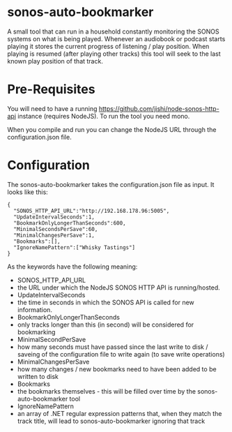 sonos-auto-bookmarker
=====================

A small tool that can run in a household constantly monitoring the SONOS systems on what is being played. Whenever an audiobook or podcast starts playing it stores the current progress of listening / play position. When playing is resumed (after playing other tracks) this tool will seek to the last known play position of that track.

Pre-Requisites
===============

You will need to have a running https://github.com/jishi/node-sonos-http-api instance (requires NodeJS). To run the tool you need mono.

When you compile and run you can change the NodeJS URL through the configuration.json file.

Configuration
===============

The sonos-auto-bookmarker takes the configuration.json file as input. It looks like this:

    {
	  "SONOS_HTTP_API_URL":"http://192.168.178.96:5005",
	  "UpdateIntervalSeconds":1,
	  "BookmarkOnlyLongerThanSeconds":600,
	  "MinimalSecondsPerSave":60,
	  "MinimalChangesPerSave":1,
	  "Bookmarks":[],
	  "IgnoreNamePattern":["Whisky Tastings"] 
	}
	
As the keywords have the following meaning:

- SONOS_HTTP_API_URL
 - the URL under which the NodeJS SONOS HTTP API is running/hosted.
- UpdateIntervalSeconds
 - the time in seconds in which the SONOS API is called for new information.
- BookmarkOnlyLongerThanSeconds
 - only tracks longer than this (in second) will be considered for bookmarking
- MinimalSecondPerSave
 - how many seconds must have passed since the last write to disk / saveing of the configuration file to write again (to save write operations)
- MinimalChangesPerSave
 - how many changes / new bookmarks need to have been added to be written to disk
- Bookmarks
 - the bookmarks themselves - this will be filled over time by the sonos-auto-bookmarker tool
- IgnoreNamePattern
 - an array of .NET regular expression patterns that, when they match the track title, will lead to sonos-auto-bookmarker ignoring that track
